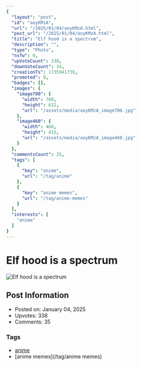 ```yaml
---
{
  "layout": "post",
  "id": "aoyKMzA",
  "url": "/2025/01/04/aoyKMzA.html",
  "post_url": "/2025/01/04/aoyKMzA.html",
  "title": "Elf hood is a spectrum",
  "description": "",
  "type": "Photo",
  "nsfw": 0,
  "upVoteCount": 338,
  "downVoteCount": 34,
  "creationTs": 1735941739,
  "promoted": 0,
  "badges": [],
  "images": {
    "image700": {
      "width": 700,
      "height": 632,
      "url": "/assets/media/aoyKMzA_image700.jpg"
    },
    "image460": {
      "width": 460,
      "height": 415,
      "url": "/assets/media/aoyKMzA_image460.jpg"
    }
  },
  "commentsCount": 35,
  "tags": [
    {
      "key": "anime",
      "url": "/tag/anime"
    },
    {
      "key": "anime memes",
      "url": "/tag/anime-memes"
    }
  ],
  "interests": [
    "anime"
  ]
}
---
```


# Elf hood is a spectrum

![Elf hood is a spectrum](/assets/media/aoyKMzA_image700.jpg)

## Post Information

- Posted on: January 04, 2025
- Upvotes: 338
- Comments: 35

### Tags

- [anime](/tag/anime)
- [anime memes](/tag/anime memes)
